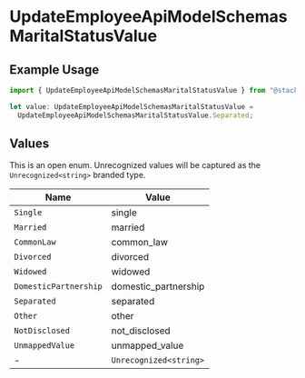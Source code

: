 # UpdateEmployeeApiModelSchemasMaritalStatusValue

## Example Usage

```typescript
import { UpdateEmployeeApiModelSchemasMaritalStatusValue } from "@stackone/stackone-client-ts/sdk/models/shared";

let value: UpdateEmployeeApiModelSchemasMaritalStatusValue =
  UpdateEmployeeApiModelSchemasMaritalStatusValue.Separated;
```

## Values

This is an open enum. Unrecognized values will be captured as the `Unrecognized<string>` branded type.

| Name                   | Value                  |
| ---------------------- | ---------------------- |
| `Single`               | single                 |
| `Married`              | married                |
| `CommonLaw`            | common_law             |
| `Divorced`             | divorced               |
| `Widowed`              | widowed                |
| `DomesticPartnership`  | domestic_partnership   |
| `Separated`            | separated              |
| `Other`                | other                  |
| `NotDisclosed`         | not_disclosed          |
| `UnmappedValue`        | unmapped_value         |
| -                      | `Unrecognized<string>` |